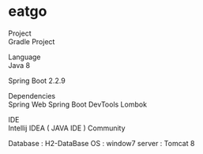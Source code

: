 # eatgo

Project</br>
Gradle Project

Language</br>
Java 8

Spring Boot 2.2.9

Dependencies</br>
Spring Web Spring Boot DevTools Lombok

IDE</br>
Intellij IDEA ( JAVA IDE ) Community

Database : H2-DataBase
OS : window7
server : Tomcat 8
